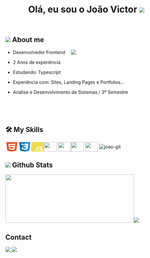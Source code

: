 <h1 align="center">Olá, eu sou o João Victor <img src="https://media.giphy.com/media/hvRJCLFzcasrR4ia7z/giphy.gif" width="35"></h1>

<br>

## <picture><img src = "https://github.com/7oSkaaa/7oSkaaa/blob/main/Images/about_me.gif?raw=true" width = 50px></picture> About me

<picture> <img align="right" src="https://github.com/7oSkaaa/7oSkaaa/blob/main/Images/Right_Side.gif?raw=true" width = 300px></picture>

- Desenvolvedor Frontend

- 2 Anos de experiência

- Estudando: Typescript

- Experiência com: Sites, Landing Pages e Portfolios...

- Análise e Desenvolvimento de Sistemas / 3º Semestre


<br><br><br>

## 🛠️ My Skills

  <img align="center"  height="30" width="40" src="https://raw.githubusercontent.com/devicons/devicon/master/icons/html5/html5-original.svg"><img align="center"  height="30" width="40" src="https://raw.githubusercontent.com/devicons/devicon/master/icons/css3/css3-original.svg"><img align="center"  height="30" width="40" src="https://raw.githubusercontent.com/devicons/devicon/master/icons/javascript/javascript-plain.svg"><img align="center" height="30" width="40" src="https://cdn.jsdelivr.net/gh/devicons/devicon/icons/typescript/typescript-original.svg" />       <img align="center"  height="30" width="40" src="https://cdn.jsdelivr.net/gh/devicons/devicon/icons/react/react-original.svg" /><img align="center"  height="30" width="40" src="https://cdn.jsdelivr.net/gh/devicons/devicon/icons/nodejs/nodejs-original.svg" />
  <img align="center"  height="30" width="40" src="https://cdn.jsdelivr.net/gh/devicons/devicon/icons/sqlite/sqlite-original.svg" />
  <img align="center" height="30" alt="joao-git" width="40" src="https://cdn.jsdelivr.net/gh/devicons/devicon/icons/git/git-original.svg"/>         


## <picture> <img src = "https://github.com/7oSkaaa/7oSkaaa/blob/main/Images/Statistics.gif?raw=true" width = 50px> </picture> Github Stats
 <img height="150em" width="400em" src="https://streak-stats.demolab.com?user=Dev-JoaoVictor&theme=algolia&locale=pt- br&date_format=j%20M%5B%20Y%5D"/><img height="150em" whidth="500em" src="https://github-readme-stats.vercel.app/api/top-langs/?username=dev-joaovictor&layout=compact&langs_count=7&theme=algolia"/>   
</div>   


## Contact

<a href="mailto:joaoliveira.contato@hotmail.com">
<img src="https://img.shields.io/badge/-Gmail-%23333?style=for-the-badge&logo=gmail&logoColor=white" target="_blank">
</a>
<a href="https://www.linkedin.com/in/dev-joaovictor" target="_blank">
<img src="https://img.shields.io/badge/-LinkedIn-%230077B5?style=for-the-badge&logo=linkedin&logoColor=white" target="_blank">
</a>
